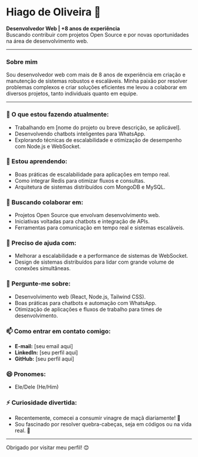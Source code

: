 # Hiago de Oliveira 👋  
**Desenvolvedor Web | +8 anos de experiência**  
Buscando contribuir com projetos Open Source e por novas oportunidades na área de desenvolvimento web.

---

### Sobre mim  
Sou desenvolvedor web com mais de 8 anos de experiência em criação e manutenção de sistemas robustos e escaláveis. Minha paixão por resolver problemas complexos e criar soluções eficientes me levou a colaborar em diversos projetos, tanto individuais quanto em equipe.  

---

### 🚀 O que estou fazendo atualmente:
- Trabalhando em [nome do projeto ou breve descrição, se aplicável].
- Desenvolvendo chatbots inteligentes para WhatsApp.
- Explorando técnicas de escalabilidade e otimização de desempenho com Node.js e WebSocket.

### 🌱 Estou aprendendo:
- Boas práticas de escalabilidade para aplicações em tempo real.
- Como integrar Redis para otimizar fluxos e consultas.
- Arquitetura de sistemas distribuídos com MongoDB e MySQL.

### 👯 Buscando colaborar em:
- Projetos Open Source que envolvam desenvolvimento web.
- Iniciativas voltadas para chatbots e integração de APIs.
- Ferramentas para comunicação em tempo real e sistemas escaláveis.

### 🤔 Preciso de ajuda com:
- Melhorar a escalabilidade e a performance de sistemas de WebSocket.
- Design de sistemas distribuídos para lidar com grande volume de conexões simultâneas.

### 💬 Pergunte-me sobre:
- Desenvolvimento web (React, Node.js, Tailwind CSS).
- Boas práticas para chatbots e automação com WhatsApp.
- Otimização de aplicações e fluxos de trabalho para times de desenvolvimento.

### 📫 Como entrar em contato comigo:
- **E-mail:** [seu email aqui]  
- **LinkedIn:** [seu perfil aqui]  
- **GitHub:** [seu perfil aqui]  

### 😄 Pronomes:
- Ele/Dele (He/Him)

### ⚡ Curiosidade divertida:
- Recentemente, comecei a consumir vinagre de maçã diariamente! 🍎  
- Sou fascinado por resolver quebra-cabeças, seja em códigos ou na vida real. 🧩
---

Obrigado por visitar meu perfil! 😊  
